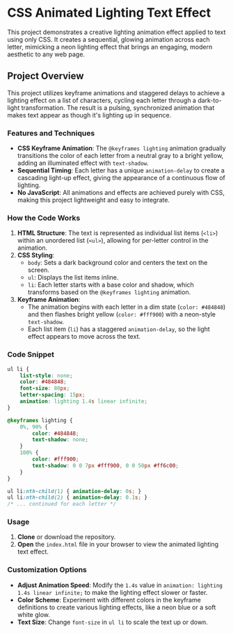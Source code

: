 # CSS Animated Lighting Text Effect

This project demonstrates a creative lighting animation effect applied to text using only CSS. It creates a sequential, glowing animation across each letter, mimicking a neon lighting effect that brings an engaging, modern aesthetic to any web page.

## Project Overview

This project utilizes keyframe animations and staggered delays to achieve a lighting effect on a list of characters, cycling each letter through a dark-to-light transformation. The result is a pulsing, synchronized animation that makes text appear as though it's lighting up in sequence.

### Features and Techniques

- **CSS Keyframe Animation**: The `@keyframes lighting` animation gradually transitions the color of each letter from a neutral gray to a bright yellow, adding an illuminated effect with `text-shadow`.
- **Sequential Timing**: Each letter has a unique `animation-delay` to create a cascading light-up effect, giving the appearance of a continuous flow of lighting.
- **No JavaScript**: All animations and effects are achieved purely with CSS, making this project lightweight and easy to integrate.

### How the Code Works

1. **HTML Structure**: The text is represented as individual list items (`<li>`) within an unordered list (`<ul>`), allowing for per-letter control in the animation.
2. **CSS Styling**:
   - `body`: Sets a dark background color and centers the text on the screen.
   - `ul`: Displays the list items inline.
   - `li`: Each letter starts with a base color and shadow, which transforms based on the `@keyframes lighting` animation.
3. **Keyframe Animation**:
   - The animation begins with each letter in a dim state (`color: #484848`) and then flashes bright yellow (`color: #fff900`) with a neon-style `text-shadow`.
   - Each list item (`li`) has a staggered `animation-delay`, so the light effect appears to move across the text.

### Code Snippet

```css
ul li {
    list-style: none;
    color: #484848;
    font-size: 80px;
    letter-spacing: 15px;
    animation: lighting 1.4s linear infinite;
}

@keyframes lighting {
    0%, 90% {
        color: #484848;
        text-shadow: none;
    }
    100% {
        color: #fff900;
        text-shadow: 0 0 7px #fff900, 0 0 50px #ff6c00;
    }
}

ul li:nth-child(1) { animation-delay: 0s; }
ul li:nth-child(2) { animation-delay: 0.1s; }
/* ... continued for each letter */
```

### Usage

1. **Clone** or download the repository.
2. **Open** the `index.html` file in your browser to view the animated lighting text effect.

### Customization Options

- **Adjust Animation Speed**: Modify the `1.4s` value in `animation: lighting 1.4s linear infinite;` to make the lighting effect slower or faster.
- **Color Scheme**: Experiment with different colors in the keyframe definitions to create various lighting effects, like a neon blue or a soft white glow.
- **Text Size**: Change `font-size` in `ul li` to scale the text up or down.


